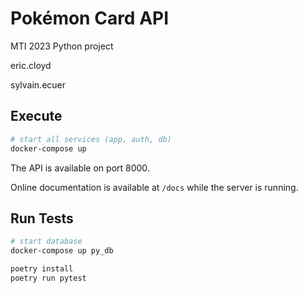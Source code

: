 # Pokémon Card API

MTI 2023 Python project

eric.cloyd

sylvain.ecuer

## Execute

```sh
# start all services (app, auth, db)
docker-compose up
```

The API is available on port 8000.

Online documentation is available at `/docs` while the server is running.

## Run Tests

```sh
# start database
docker-compose up py_db

poetry install
poetry run pytest
```
